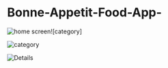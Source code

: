 # Bonne-Appetit-Food-App-

![home screen ](https://user-images.githubusercontent.com/46956310/62822670-f1e77380-bb86-11e9-88a6-91a4ee0f290c.png)![category]






![category](https://user-images.githubusercontent.com/46956310/62822764-fe200080-bb87-11e9-92d5-a4805b25bcc6.png)








![Details](https://user-images.githubusercontent.com/46956310/62822774-30316280-bb88-11e9-9be0-a2ccc82407e4.png)







